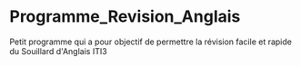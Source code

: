# Programme_Revision_Anglais
Petit programme qui a pour objectif de permettre la révision facile et rapide du Souillard d'Anglais ITI3
